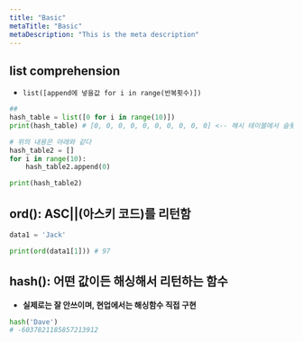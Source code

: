 ```yaml
---
title: "Basic"
metaTitle: "Basic"
metaDescription: "This is the meta description"
---
```


## list comprehension

- `list([append에 넣을값 for i in range(반복횟수)])`

```py
## 
hash_table = list([0 for i in range(10)])
print(hash_table) # [0, 0, 0, 0, 0, 0, 0, 0, 0, 0] <-- 해시 테이블에서 슬롯을 만든것 0번 1번 2번 등 해시 주소를 가지고 있고 0이라는 해시 값이 있는 해시 테이블을 만든것

# 위의 내용은 아래와 같다
hash_table2 = []
for i in range(10):
    hash_table2.append(0)

print(hash_table2)
```

## ord(): ASC||(아스키 코드)를 리턴함

```py
data1 = 'Jack'

print(ord(data1[1])) # 97
```

## hash(): 어떤 값이든 해싱해서 리턴하는 함수

- **실제로는 잘 안쓰이며, 현업에서는 해싱함수 직접 구현**

```py
hash('Dave')
# -6037821185857213912
```